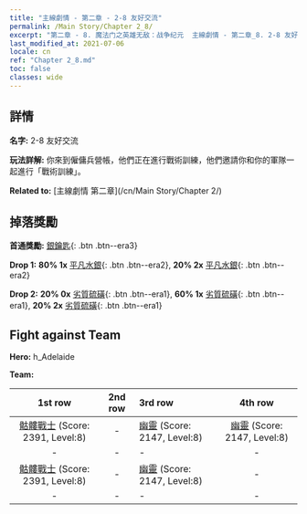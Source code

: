 ```yaml
---
title: "主線劇情 - 第二章 - 2-8 友好交流"
permalink: /Main Story/Chapter 2_8/
excerpt: "第二章 - 8. 魔法门之英雄无敌：战争纪元  主線劇情 - 第二章_8. 2-8 友好交流"
last_modified_at: 2021-07-06
locale: cn
ref: "Chapter 2_8.md"
toc: false
classes: wide
---
```


## 詳情

 **名字:** 2-8 友好交流

 **玩法詳解:** 你來到僱傭兵營帳，他們正在進行戰術訓練，他們邀請你和你的軍隊一起進行「戰術訓練」。

 **Related to:** [主線劇情 第二章](/cn/Main Story/Chapter 2/)

## 掉落獎勵

 **首通獎勵:** [銀鑰匙](/cn/Items/con_693/){: .btn .btn--era3}

 **Drop 1:** **80% 1x** [平凡水銀](/cn/Items/mat_8/){: .btn .btn--era2}, **20% 2x** [平凡水銀](/cn/Items/mat_8/){: .btn .btn--era2}

 **Drop 2:** **20% 0x** [劣質硫磺](/cn/Items/mat_3/){: .btn .btn--era1}, **60% 1x** [劣質硫磺](/cn/Items/mat_3/){: .btn .btn--era1}, **20% 2x** [劣質硫磺](/cn/Items/mat_3/){: .btn .btn--era1}


## Fight against Team
 **Hero:** h_Adelaide

 **Team:**


  | 1st row | 2nd row | 3rd row | 4th row |
  |:----:|:----:|:----|:----:|
  | [骷髏戰士](/cn/units/Skeleton/) (Score: 2391, Level:8)  | - | [幽靈](/cn/units/Wight/) (Score: 2147, Level:8)  | [幽靈](/cn/units/Wight/) (Score: 2147, Level:8)  |
  | - | - | - | - |
  | [骷髏戰士](/cn/units/Skeleton/) (Score: 2391, Level:8)  | - | [幽靈](/cn/units/Wight/) (Score: 2147, Level:8)  | - |
  | - | - | - | - |


